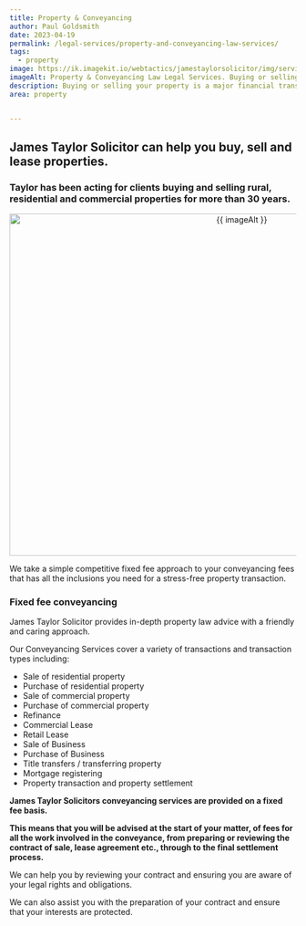 ```yaml
---
title: Property & Conveyancing
author: Paul Goldsmith
date: 2023-04-19
permalink: /legal-services/property-and-conveyancing-law-services/
tags:
  - property
image: https://ik.imagekit.io/webtactics/jamestaylorsolicitor/img/services/property-law-600x400.jpg
imageAlt: Property & Conveyancing Law Legal Services. Buying or selling your property is a major financial transaction and it is important to use a qualified solicitor to assist you with the process.
description: Buying or selling your property is a major financial transaction and it is important to use a qualified solicitor to assist you with the process.
area: property


---
```




## James Taylor Solicitor can help you buy, sell and lease properties. ##

### Taylor has been acting for clients buying and selling rural, residential and commercial properties for more than 30 years. ###

<div class="postdetailimage" align="center">
<img src="{{ image }}/tr:w-800,h-533" alt="{{ imageAlt }}" title="{{ imageAlt }}" width="800px" height="600px" class="postimg">
</div>

We take a simple competitive fixed fee approach to your conveyancing fees that has all the inclusions you need for a stress-free property transaction. 

### Fixed fee conveyancing ###

James Taylor Solicitor provides in-depth property law advice with a friendly and caring approach. 

Our Conveyancing Services cover a variety of transactions and transaction types including:

- Sale of residential property
- Purchase of residential property
- Sale of commercial property
- Purchase of commercial property
- Refinance 
- Commercial Lease
- Retail Lease 
- Sale of Business 
- Purchase of Business
- Title transfers / transferring property
- Mortgage registering
- Property transaction and property settlement

**James Taylor Solicitors conveyancing services are provided on a fixed fee basis.**

**This means that you will be advised at the start of your matter, of fees for all the work involved in the conveyance, from preparing or reviewing the contract of sale, lease agreement etc., through to the final settlement process.**

We can help you by reviewing your contract and ensuring you are aware of your legal rights and obligations. 

We can also assist you with the preparation of your contract and ensure that your interests are protected.

